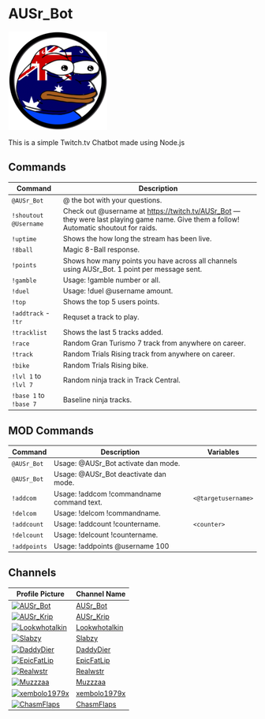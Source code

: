 # AUSr_Bot

![AUSr_Bot](/AUSr_Bot.png)

This is a simple Twitch.tv Chatbot made using Node.js

## Commands

Command                          | Description                                         
---------------------------------|-----------------------------------------------------
`@AUSr_Bot`                      | @ the bot with your questions. 
`!shoutout @Username`            | Check out @username at https://twitch.tv/AUSr_Bot — they were last playing game name. Give them a follow! Automatic shoutout for raids.
`!uptime`                        | Shows the how long the stream has been live.
`!8ball`                         | Magic 8-Ball response.
`!points`                        | Shows how many points you have across all channels using AUSr_Bot. 1 point per message sent.
`!gamble`                        | Usage: !gamble number or all.
`!duel`                          | Usage: !duel @username amount.
`!top`                           | Shows the top 5 users points.
`!addtrack` - `!tr`              | Requset a track to play.
`!tracklist`                     | Shows the last 5 tracks added.
`!race`                          | Random Gran Turismo 7 track from anywhere on career.
`!track`                         | Random Trials Rising track from anywhere on career.
`!bike`                          | Random Trials Rising bike.                                      
`!lvl 1` to `!lvl 7`             | Random ninja track in Track Central.                         
`!base 1` to `!base 7`           | Baseline ninja tracks.                              

## MOD Commands

Command                          | Description                                         | Variables
---------------------------------|-----------------------------------------------------|----------------------------
`@AUSr_Bot`                      | Usage: @AUSr_Bot activate dan mode.                 |
`@AUSr_Bot`                      | Usage: @AUSr_Bot deactivate dan mode.               |
`!addcom`                        | Usage: !addcom !commandname command text.           | `<@targetusername>`
`!delcom`                        | Usage: !delcom !commandname.                        |
`!addcount`                      | Usage: !addcount !countername.                      | `<counter>`
`!delcount`                      | Usage: !delcount !countername.                      |
`!addpoints`                     | Usage: !addpoints @username 100                     |

## Channels

| Profile Picture | Channel Name |
|-----------------|--------------|
| [![AUSr_Bot](https://static-cdn.jtvnw.net/jtv_user_pictures/2fba3a35-3d23-44a3-914b-9c5d9114c8a0-profile_image-70x70.png)](https://www.twitch.tv/AUSr_Bot) | [AUSr_Bot](https://www.twitch.tv/AUSr_Bot) |
| [![AUSr_Krip](https://static-cdn.jtvnw.net/jtv_user_pictures/8c777cef-8bd8-48ae-9b3b-df726c5e64d3-profile_image-70x70.png)](https://www.twitch.tv/AUSr_Krip) | [AUSr_Krip](https://www.twitch.tv/AUSr_Krip) |
| [![Lookwhotalkin](https://static-cdn.jtvnw.net/jtv_user_pictures/59476d59-e21b-4610-aa69-8f5fb838d4e3-profile_image-70x70.jpeg)](https://www.twitch.tv/Lookwhotalkin) | [Lookwhotalkin](https://www.twitch.tv/Lookwhotalkin) |
| [![Slabzy](https://static-cdn.jtvnw.net/jtv_user_pictures/42221747-4961-4703-bee9-e4cac81b610d-profile_image-70x70.png)](https://www.twitch.tv/Slabzy) | [Slabzy](https://www.twitch.tv/Slabzy) |
| [![DaddyDier](https://static-cdn.jtvnw.net/jtv_user_pictures/236c0e60-2980-4155-883d-3b0b9ce2c8b0-profile_image-70x70.png)](https://www.twitch.tv/DaddyDier) | [DaddyDier](https://www.twitch.tv/DaddyDier) |
| [![EpicFatLip](https://static-cdn.jtvnw.net/jtv_user_pictures/caec83c5-79f2-439d-b66a-3b0048a85528-profile_image-70x70.png)](https://www.twitch.tv/EpicFatLip) | [EpicFatLip](https://www.twitch.tv/EpicFatLip) |
| [![Realwstr](https://static-cdn.jtvnw.net/jtv_user_pictures/4f9909ea-e2c0-4407-bc89-65990dc71974-profile_image-70x70.png)](https://www.twitch.tv/Realwstr) | [Realwstr](https://www.twitch.tv/Realwstr) |
| [![Muzzzaa](https://static-cdn.jtvnw.net/jtv_user_pictures/c4752503-f354-4d97-8019-afc9fecbdbef-profile_image-70x70.png)](https://www.twitch.tv/Muzzzaa) | [Muzzzaa](https://www.twitch.tv/Muzzzaa) |
| [![xembolo1979x](https://static-cdn.jtvnw.net/jtv_user_pictures/0c6ecff4-f67c-42a2-b86e-772fbf949797-profile_image-70x70.jpeg)](https://www.twitch.tv/xembolo1979x) | [xembolo1979x](https://www.twitch.tv/xembolo1979x) |
| [![ChasmFlaps](https://static-cdn.jtvnw.net/jtv_user_pictures/6d5ff8a6-fbb3-4ef0-8bcc-9119b26c584f-profile_image-70x70.png)](https://www.twitch.tv/ChasmFlaps) | [ChasmFlaps](https://www.twitch.tv/ChasmFlaps) |

